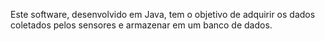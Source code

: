Este software, desenvolvido em Java, tem o objetivo de adquirir os dados coletados pelos sensores e armazenar em um banco de dados.